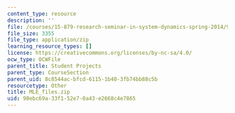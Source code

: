 ```yaml
---
content_type: resource
description: ''
file: /courses/15-879-research-seminar-in-system-dynamics-spring-2014/90ebc69a33f152e70a43e2668c4e7865_MLE_files.zip
file_size: 3355
file_type: application/zip
learning_resource_types: []
license: https://creativecommons.org/licenses/by-nc-sa/4.0/
ocw_type: OCWFile
parent_title: Student Projects
parent_type: CourseSection
parent_uid: 8c8544ac-bfcd-6115-1b40-3fb74bb88c5b
resourcetype: Other
title: MLE_files.zip
uid: 90ebc69a-33f1-52e7-0a43-e2668c4e7865
---
```

